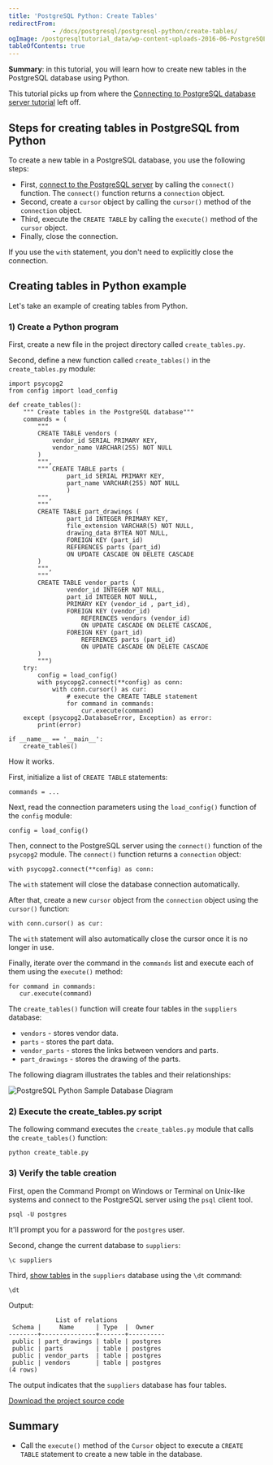 ```yaml
---
title: 'PostgreSQL Python: Create Tables'
redirectFrom: 
            - /docs/postgresql/postgresql-python/create-tables/
ogImage: /postgresqltutorial_data/wp-content-uploads-2016-06-PostgreSQL-Python-Sample-Database-Diagram.png
tableOfContents: true
---
```


**Summary**: in this tutorial, you will learn how to create new tables in the PostgreSQL database using Python.



This tutorial picks up from where the [Connecting to PostgreSQL database server tutorial](https://www.postgresqltutorial.com/postgresql-python/connect/) left off.



## Steps for creating tables in PostgreSQL from Python



To create a new table in a PostgreSQL database, you use the following steps:



- First, [connect to the PostgreSQL server](https://www.postgresqltutorial.com/postgresql-python/connect/) by calling the `connect()` function. The `connect()` function returns a `connection` object.
- Second, create a `cursor` object by calling the `cursor()` method of the `connection` object.
- Third, execute the `CREATE TABLE` by calling the `execute()` method of the `cursor` object.
- Finally, close the connection.


If you use the `with` statement, you don't need to explicitly close the connection.



## Creating tables in Python example



Let's take an example of creating tables from Python.



### 1) Create a Python program



First, create a new file in the project directory called `create_tables.py`.



Second, define a new function called `create_tables()` in the `create_tables.py` module:



```
import psycopg2
from config import load_config

def create_tables():
    """ Create tables in the PostgreSQL database"""
    commands = (
        """
        CREATE TABLE vendors (
            vendor_id SERIAL PRIMARY KEY,
            vendor_name VARCHAR(255) NOT NULL
        )
        """,
        """ CREATE TABLE parts (
                part_id SERIAL PRIMARY KEY,
                part_name VARCHAR(255) NOT NULL
                )
        """,
        """
        CREATE TABLE part_drawings (
                part_id INTEGER PRIMARY KEY,
                file_extension VARCHAR(5) NOT NULL,
                drawing_data BYTEA NOT NULL,
                FOREIGN KEY (part_id)
                REFERENCES parts (part_id)
                ON UPDATE CASCADE ON DELETE CASCADE
        )
        """,
        """
        CREATE TABLE vendor_parts (
                vendor_id INTEGER NOT NULL,
                part_id INTEGER NOT NULL,
                PRIMARY KEY (vendor_id , part_id),
                FOREIGN KEY (vendor_id)
                    REFERENCES vendors (vendor_id)
                    ON UPDATE CASCADE ON DELETE CASCADE,
                FOREIGN KEY (part_id)
                    REFERENCES parts (part_id)
                    ON UPDATE CASCADE ON DELETE CASCADE
        )
        """)
    try:
        config = load_config()
        with psycopg2.connect(**config) as conn:
            with conn.cursor() as cur:
                # execute the CREATE TABLE statement
                for command in commands:
                    cur.execute(command)
    except (psycopg2.DatabaseError, Exception) as error:
        print(error)

if __name__ == '__main__':
    create_tables()
```



How it works.



First, initialize a list of `CREATE TABLE` statements:



```
commands = ...
```



Next, read the connection parameters using the `load_config()` function of the `config` module:



```
config = load_config()
```



Then, connect to the PostgreSQL server using the `connect()` function of the `psycopg2` module. The `connect()` function returns a `connection` object:



```
with psycopg2.connect(**config) as conn:
```



The `with` statement will close the database connection automatically.



After that, create a new `cursor` object from the `connection` object using the `cursor()` function:



```
with conn.cursor() as cur:
```



The `with` statement will also automatically close the cursor once it is no longer in use.



Finally, iterate over the command in the `commands` list and execute each of them using the `execute()` method:



```
for command in commands:
   cur.execute(command)
```



The `create_tables()` function will create four tables in the `suppliers` database:



- `vendors` - stores vendor data.
- `parts` - stores the part data.
- `vendor_parts` - stores the links between vendors and parts.
- `part_drawings` - stores the drawing of the parts.


The following diagram illustrates the tables and their relationships:



![PostgreSQL Python Sample Database Diagram](/postgresqltutorial_data/wp-content-uploads-2016-06-PostgreSQL-Python-Sample-Database-Diagram.png)



### 2) Execute the create_tables.py script



The following command executes the `create_tables.py` module that calls the `create_tables()` function:



```
python create_table.py
```



### 3) Verify the table creation



First, open the Command Prompt on Windows or Terminal on Unix-like systems and connect to the PostgreSQL server using the `psql` client tool.



```
psql -U postgres
```



It'll prompt you for a password for the `postgres` user.



Second, change the current database to `suppliers`:



```
\c suppliers
```



Third, [show tables](https://www.postgresqltutorial.com/postgresql-administration/postgresql-show-tables/) in the `suppliers` database using the `\dt` command:



```
\dt
```



Output:



```
             List of relations
 Schema |     Name      | Type  |  Owner
--------+---------------+-------+----------
 public | part_drawings | table | postgres
 public | parts         | table | postgres
 public | vendor_parts  | table | postgres
 public | vendors       | table | postgres
(4 rows)
```



The output indicates that the `suppliers` database has four tables.



[Download the project source code](https://www.postgresqltutorial.com/wp-content/uploads/2024/01/create_tables.zip)



## Summary



- Call the `execute()` method of the `Cursor` object to execute a `CREATE TABLE` statement to create a new table in the database.
